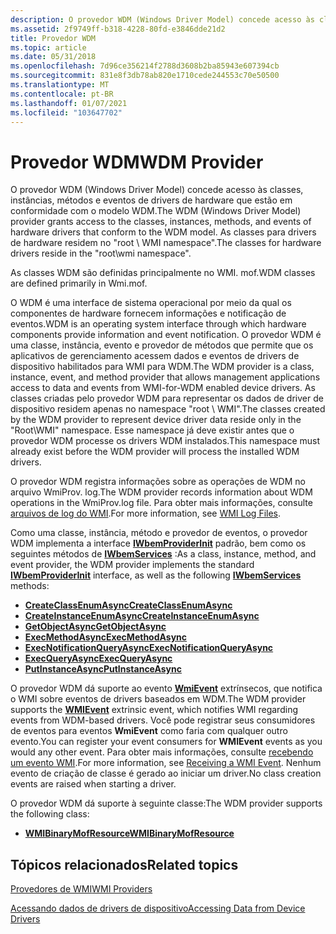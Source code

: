 ```yaml
---
description: O provedor WDM (Windows Driver Model) concede acesso às classes, instâncias, métodos e eventos de drivers de hardware que estão em conformidade com o modelo WDM.
ms.assetid: 2f9749ff-b318-4228-80fd-e3846dde21d2
title: Provedor WDM
ms.topic: article
ms.date: 05/31/2018
ms.openlocfilehash: 7d96ce356214f2788d3608b2ba85943e607394cb
ms.sourcegitcommit: 831e8f3db78ab820e1710cede244553c70e50500
ms.translationtype: MT
ms.contentlocale: pt-BR
ms.lasthandoff: 01/07/2021
ms.locfileid: "103647702"
---
```

# <a name="wdm-provider"></a><span data-ttu-id="496bc-103">Provedor WDM</span><span class="sxs-lookup"><span data-stu-id="496bc-103">WDM Provider</span></span>

<span data-ttu-id="496bc-104">O provedor WDM (Windows Driver Model) concede acesso às classes, instâncias, métodos e eventos de drivers de hardware que estão em conformidade com o modelo WDM.</span><span class="sxs-lookup"><span data-stu-id="496bc-104">The WDM (Windows Driver Model) provider grants access to the classes, instances, methods, and events of hardware drivers that conform to the WDM model.</span></span> <span data-ttu-id="496bc-105">As classes para drivers de hardware residem no "root \\ WMI namespace".</span><span class="sxs-lookup"><span data-stu-id="496bc-105">The classes for hardware drivers reside in the "root\\wmi namespace".</span></span>

<span data-ttu-id="496bc-106">As classes WDM são definidas principalmente no WMI. mof.</span><span class="sxs-lookup"><span data-stu-id="496bc-106">WDM classes are defined primarily in Wmi.mof.</span></span>

<span data-ttu-id="496bc-107">O WDM é uma interface de sistema operacional por meio da qual os componentes de hardware fornecem informações e notificação de eventos.</span><span class="sxs-lookup"><span data-stu-id="496bc-107">WDM is an operating system interface through which hardware components provide information and event notification.</span></span> <span data-ttu-id="496bc-108">O provedor WDM é uma classe, instância, evento e provedor de métodos que permite que os aplicativos de gerenciamento acessem dados e eventos de drivers de dispositivo habilitados para WMI para WDM.</span><span class="sxs-lookup"><span data-stu-id="496bc-108">The WDM provider is a class, instance, event, and method provider that allows management applications access to data and events from WMI-for-WDM enabled device drivers.</span></span> <span data-ttu-id="496bc-109">As classes criadas pelo provedor WDM para representar os dados de driver de dispositivo residem apenas no namespace "root \\ WMI".</span><span class="sxs-lookup"><span data-stu-id="496bc-109">The classes created by the WDM provider to represent device driver data reside only in the "Root\\WMI" namespace.</span></span> <span data-ttu-id="496bc-110">Esse namespace já deve existir antes que o provedor WDM processe os drivers WDM instalados.</span><span class="sxs-lookup"><span data-stu-id="496bc-110">This namespace must already exist before the WDM provider will process the installed WDM drivers.</span></span>

<span data-ttu-id="496bc-111">O provedor WDM registra informações sobre as operações de WDM no arquivo WmiProv. log.</span><span class="sxs-lookup"><span data-stu-id="496bc-111">The WDM provider records information about WDM operations in the WmiProv.log file.</span></span> <span data-ttu-id="496bc-112">Para obter mais informações, consulte [arquivos de log do WMI](/windows/desktop/WmiSdk/wmi-log-files).</span><span class="sxs-lookup"><span data-stu-id="496bc-112">For more information, see [WMI Log Files](/windows/desktop/WmiSdk/wmi-log-files).</span></span>

<span data-ttu-id="496bc-113">Como uma classe, instância, método e provedor de eventos, o provedor WDM implementa a interface [**IWbemProviderInit**](/windows/desktop/api/wbemprov/nn-wbemprov-iwbemproviderinit) padrão, bem como os seguintes métodos de [**IWbemServices**](/windows/desktop/api/wbemcli/nn-wbemcli-iwbemservices) :</span><span class="sxs-lookup"><span data-stu-id="496bc-113">As a class, instance, method, and event provider, the WDM provider implements the standard [**IWbemProviderInit**](/windows/desktop/api/wbemprov/nn-wbemprov-iwbemproviderinit) interface, as well as the following [**IWbemServices**](/windows/desktop/api/wbemcli/nn-wbemcli-iwbemservices) methods:</span></span>

-   [<span data-ttu-id="496bc-114">**CreateClassEnumAsync**</span><span class="sxs-lookup"><span data-stu-id="496bc-114">**CreateClassEnumAsync**</span></span>](/windows/desktop/api/wbemcli/nf-wbemcli-iwbemservices-createclassenumasync)
-   [<span data-ttu-id="496bc-115">**CreateInstanceEnumAsync**</span><span class="sxs-lookup"><span data-stu-id="496bc-115">**CreateInstanceEnumAsync**</span></span>](/windows/desktop/api/wbemcli/nf-wbemcli-iwbemservices-createinstanceenumasync)
-   [<span data-ttu-id="496bc-116">**GetObjectAsync**</span><span class="sxs-lookup"><span data-stu-id="496bc-116">**GetObjectAsync**</span></span>](/windows/desktop/api/wbemcli/nf-wbemcli-iwbemservices-getobjectasync)
-   [<span data-ttu-id="496bc-117">**ExecMethodAsync**</span><span class="sxs-lookup"><span data-stu-id="496bc-117">**ExecMethodAsync**</span></span>](/windows/desktop/api/wbemcli/nf-wbemcli-iwbemservices-execmethodasync)
-   [<span data-ttu-id="496bc-118">**ExecNotificationQueryAsync**</span><span class="sxs-lookup"><span data-stu-id="496bc-118">**ExecNotificationQueryAsync**</span></span>](/windows/desktop/api/wbemcli/nf-wbemcli-iwbemservices-execnotificationqueryasync)
-   [<span data-ttu-id="496bc-119">**ExecQueryAsync**</span><span class="sxs-lookup"><span data-stu-id="496bc-119">**ExecQueryAsync**</span></span>](/windows/desktop/api/wbemcli/nf-wbemcli-iwbemservices-execqueryasync)
-   [<span data-ttu-id="496bc-120">**PutInstanceAsync**</span><span class="sxs-lookup"><span data-stu-id="496bc-120">**PutInstanceAsync**</span></span>](/windows/desktop/api/wbemcli/nf-wbemcli-iwbemservices-putinstanceasync)

<span data-ttu-id="496bc-121">O provedor WDM dá suporte ao evento [**WmiEvent**](/windows/desktop/WmiCoreProv/wmievent) extrínsecos, que notifica o WMI sobre eventos de drivers baseados em WDM.</span><span class="sxs-lookup"><span data-stu-id="496bc-121">The WDM provider supports the [**WMIEvent**](/windows/desktop/WmiCoreProv/wmievent) extrinsic event, which notifies WMI regarding events from WDM-based drivers.</span></span> <span data-ttu-id="496bc-122">Você pode registrar seus consumidores de eventos para eventos **WmiEvent** como faria com qualquer outro evento.</span><span class="sxs-lookup"><span data-stu-id="496bc-122">You can register your event consumers for **WMIEvent** events as you would any other event.</span></span> <span data-ttu-id="496bc-123">Para obter mais informações, consulte [recebendo um evento WMI](/windows/desktop/WmiSdk/receiving-a-wmi-event).</span><span class="sxs-lookup"><span data-stu-id="496bc-123">For more information, see [Receiving a WMI Event](/windows/desktop/WmiSdk/receiving-a-wmi-event).</span></span> <span data-ttu-id="496bc-124">Nenhum evento de criação de classe é gerado ao iniciar um driver.</span><span class="sxs-lookup"><span data-stu-id="496bc-124">No class creation events are raised when starting a driver.</span></span>

<span data-ttu-id="496bc-125">O provedor WDM dá suporte à seguinte classe:</span><span class="sxs-lookup"><span data-stu-id="496bc-125">The WDM provider supports the following class:</span></span>

-   [<span data-ttu-id="496bc-126">**WMIBinaryMofResource**</span><span class="sxs-lookup"><span data-stu-id="496bc-126">**WMIBinaryMofResource**</span></span>](wmibinarymofresource.md)

## <a name="related-topics"></a><span data-ttu-id="496bc-127">Tópicos relacionados</span><span class="sxs-lookup"><span data-stu-id="496bc-127">Related topics</span></span>

<dl> <dt>

[<span data-ttu-id="496bc-128">Provedores de WMI</span><span class="sxs-lookup"><span data-stu-id="496bc-128">WMI Providers</span></span>](/windows/desktop/WmiSdk/wmi-providers)
</dt> <dt>

[<span data-ttu-id="496bc-129">Acessando dados de drivers de dispositivo</span><span class="sxs-lookup"><span data-stu-id="496bc-129">Accessing Data from Device Drivers</span></span>](/windows/desktop/WmiSdk/accessing-data-from-device-drivers)
</dt> </dl>

 

 
